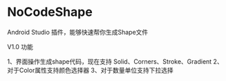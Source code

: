 # NoCodeShape
Android Studio 插件，能够快速帮你生成Shape文件

V1.0 功能

1、界面操作生成shape代码，现在支持 Solid、Corners、Stroke、Gradient
2、对于Color属性支持颜色选择器
3、对于数量单位支持下拉选择

